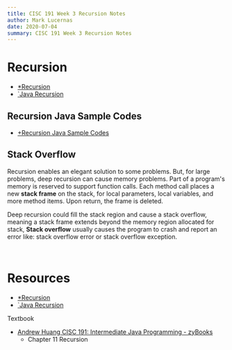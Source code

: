 ```yaml
---
title: CISC 191 Week 3 Recursion Notes
author: Mark Lucernas
date: 2020-07-04
summary: CISC 191 Week 3 Recursion Notes
---
```



# Recursion

  - [*Recursion](file:../../../../../../../files/summer-2020/CISC-191/week-3/recursion.ppt)
  - [`Java Recursion](https://www.youtube.com/watch?v=neuDuf_i8Sg)


## Recursion Java Sample Codes

  - [+Recursion Java Sample Codes](recursion_sample_codes)


## Stack Overflow

Recursion enables an elegant solution to some problems. But, for large problems,
deep recursion can cause memory problems. Part of a program's memory is reserved
to support function calls. Each method call places a new **stack frame** on the
stack, for local parameters, local variables, and more method items. Upon
return, the frame is deleted.

Deep recursion could fill the stack region and cause a stack overflow, meaning a
stack frame extends beyond the memory region allocated for stack, **Stack
overflow** usually causes the program to crash and report an error like: stack
overflow error or stack overflow exception.

<br>

# Resources

  - [*Recursion](file:../../../../../../../files/summer-2020/CISC-191/week-3/recursion.ppt)
  - [`Java Recursion](https://www.youtube.com/watch?v=neuDuf_i8Sg)

Textbook

  * [Andrew Huang CISC 191: Intermediate Java Programming - zyBooks](https://www.zybooks.com/)
    - Chapter 11 Recursion
